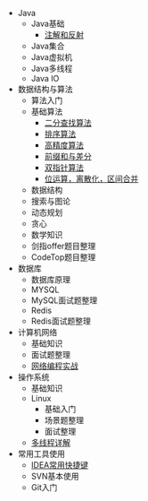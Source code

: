 - Java
  -  Java基础
     -  [注解和反射](./docs/注解和反射/注解和反射.md)
  -  Java集合
  -  Java虚拟机
  -  Java多线程
  -  Java IO
- 数据结构与算法
  - 算法入门
  - 基础算法
    - [二分查找算法](./docs/算法/二分查找算法/二分查找.md)
    - [排序算法](./docs/算法/排序算法/排序算法.md)
    - [高精度算法](./docs/算法/高精度算法/高精度算法.md)
    - [前缀和与差分](./docs/算法/前缀和与差分/前缀和与差分.md)
    - [双指针算法](./docs/算法/双指针算法/双指针算法.md)
    - [位运算，离散化，区间合并](./docs/算法/位运算，离散化，区间合并/位运算，离散化，区间合并.md)
  - 数据结构
  - 搜索与图论
  - 动态规划
  - 贪心
  - 数学知识
  - 剑指offer题目整理
  - CodeTop题目整理
- 数据库
  - 数据库原理
  - MYSQL
  - MySQL面试题整理
  - Redis
  - Redis面试题整理
- 计算机网络
  - 基础知识
  - 面试题整理
  - [网络编程实战](./docs/网络编程实战/网络编程实战.md)
- 操作系统
  - 基础知识
  - Linux
    - 基础入门
    - 场景题整理
    - 面试整理
  - [多线程详解](./docs/多线程详解/多线程详解.md)
- 常用工具使用
  -  [IDEA常用快捷键](./docs/IDEA常用快捷键.md)
  -  SVN基本使用
  -  Git入门

